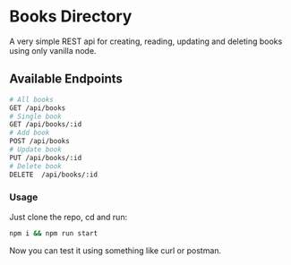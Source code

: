 # Books Directory
A very simple REST api for creating, reading, updating and deleting books using only vanilla node.

## Available Endpoints
```bash
# All books
GET /api/books
# Single book
GET /api/books/:id
# Add book
POST /api/books
# Update book
PUT /api/books/:id
# Delete book
DELETE  /api/books/:id
```

### Usage
Just clone the repo, cd and run:
```bash
npm i && npm run start
```
Now you can test it using something like curl or postman.
